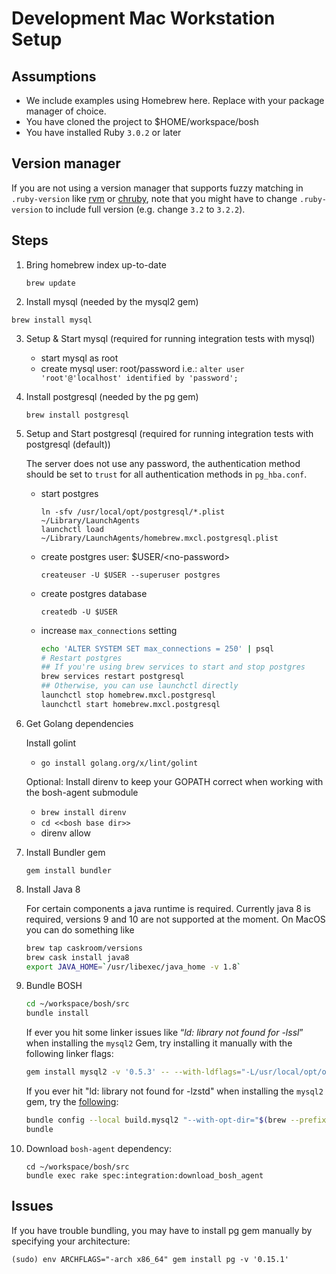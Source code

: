 # Development Mac Workstation Setup

## Assumptions

* We include examples using Homebrew here. Replace with your package manager of choice.
* You have cloned the project to $HOME/workspace/bosh
* You have installed Ruby `3.0.2` or later

## Version manager
If you are not using a version manager that supports fuzzy matching in `.ruby-version` like [rvm](https://github.com/rvm/rvm) or [chruby](https://github.com/postmodern/chruby), note that you might have to change `.ruby-version` to include full version (e.g. change `3.2` to `3.2.2`).

## Steps

1. Bring homebrew index up-to-date

    `brew update`

2. Install mysql (needed by the mysql2 gem)

  `brew install mysql`

3. Setup & Start mysql (required for running integration tests with mysql)
    - start mysql as root
    - create mysql user: root/password
      i.e.: `alter user 'root'@'localhost' identified by 'password';`

4. Install postgresql (needed by the pg gem)

    `brew install postgresql`

5. Setup and Start postgresql (required for running integration tests with postgresql (default))

    The server does not use any password, the authentication method should be set to `trust` for all authentication methods in `pg_hba.conf`.

    * start postgres

        ```
        ln -sfv /usr/local/opt/postgresql/*.plist ~/Library/LaunchAgents
        launchctl load ~/Library/LaunchAgents/homebrew.mxcl.postgresql.plist
        ```

    * create postgres user: $USER/\<no-password\>

        `createuser -U $USER --superuser postgres`

    * create postgres database

        `createdb -U $USER`

    * increase `max_connections` setting

        ```sh
        echo 'ALTER SYSTEM SET max_connections = 250' | psql
        # Restart postgres
        ## If you're using brew services to start and stop postgres
        brew services restart postgresql
        ## Otherwise, you can use launchctl directly
        launchctl stop homebrew.mxcl.postgresql
        launchctl start homebrew.mxcl.postgresql
        ```

6. Get Golang dependencies

    Install golint
    * `go install golang.org/x/lint/golint`

    Optional: Install direnv to keep your GOPATH correct when working with the bosh-agent submodule
    * `brew install direnv`
    * `cd <<bosh base dir>>`
    * direnv allow

7. Install Bundler gem

    `gem install bundler`

8. Install Java 8

    For certain components a java runtime is required. Currently java 8 is required, versions 9 and 10 are not supported at the moment.
    On MacOS you can do something like

    ```sh
    brew tap caskroom/versions
    brew cask install java8
    export JAVA_HOME=`/usr/libexec/java_home -v 1.8`
    ```

9. Bundle BOSH

    ```bash
    cd ~/workspace/bosh/src
    bundle install
    ```

    If ever you hit some linker issues like “_ld: library not found
    for -lssl_” when installing the `mysql2` Gem, try installing it manually
    with the following linker flags:

    ```bash
    gem install mysql2 -v '0.5.3' -- --with-ldflags="-L/usr/local/opt/openssl@1.1/lib"
    ```

    If you ever hit "ld: library not found for -lzstd" when installing the
    `mysql2` gem, try the [following](https://stackoverflow.com/questions/67840691/ld-library-not-found-for-lzstd-while-bundle-install-for-mysql2-gem-ruby-on-mac/67877734#67877734):

    ```bash
    bundle config --local build.mysql2 "--with-opt-dir="$(brew --prefix zstd)""
    bundle
    ```

10. Download `bosh-agent` dependency:
    ```
    cd ~/workspace/bosh/src
    bundle exec rake spec:integration:download_bosh_agent
    ```

## Issues

If you have trouble bundling, you may have to install pg gem manually by specifying your architecture:

```
(sudo) env ARCHFLAGS="-arch x86_64" gem install pg -v '0.15.1'
```
